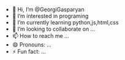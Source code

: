 - 👋 Hi, I’m @GeorgiGasparyan
- 👀 I’m interested in programing
- 🌱 I’m currently learning python,js,html,css
- 💞️ I’m looking to collaborate on ...
- 📫 How to reach me ...
- 😄 Pronouns: ...
- ⚡ Fun fact: ...

<!---
GeorgiGasparyan/GeorgiGasparyan is a ✨ special ✨ repository because its `README.md` (this file) appears on your GitHub profile.
You can click the Preview link to take a look at your changes.
--->
